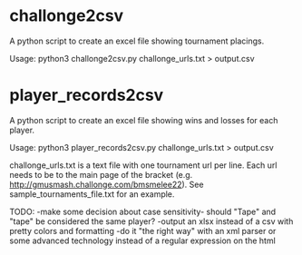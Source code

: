 # challonge2csv
A python script to create an excel file showing tournament placings.

Usage:
python3 challonge2csv.py challonge_urls.txt > output.csv

# player_records2csv
A python script to create an excel file showing wins and losses for each player.

Usage:
python3 player_records2csv.py challonge_urls.txt > output.csv

challonge_urls.txt is a text file with one tournament url per line. Each url needs to be to the main page of the bracket (e.g. http://gmusmash.challonge.com/bmsmelee22). See sample_tournaments_file.txt for an example.

TODO:
-make some decision about case sensitivity- should "Tape" and "tape" be considered the same player?
-output an xlsx instead of a csv with pretty colors and formatting
-do it "the right way" with an xml parser or some advanced technology instead of a regular expression on the html
